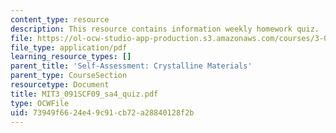 ```yaml
---
content_type: resource
description: This resource contains information weekly homework quiz.
file: https://ol-ocw-studio-app-production.s3.amazonaws.com/courses/3-091sc-introduction-to-solid-state-chemistry-fall-2010/73949f6624e49c91cb72a28840128f2b_MIT3_091SCF09_sa4_quiz.pdf
file_type: application/pdf
learning_resource_types: []
parent_title: 'Self-Assessment: Crystalline Materials'
parent_type: CourseSection
resourcetype: Document
title: MIT3_091SCF09_sa4_quiz.pdf
type: OCWFile
uid: 73949f66-24e4-9c91-cb72-a28840128f2b
---
```

